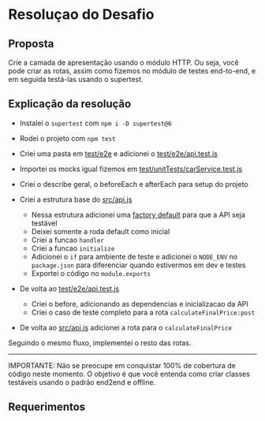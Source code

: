 # Resoluçao do Desafio

## Proposta

Crie a camada de apresentação usando o módulo HTTP. Ou seja, você pode criar as rotas, assim como fizemos no módulo de testes end-to-end, e em seguida testá-las usando o supertest.

## Explicação da resolução

- Instalei o `supertest` com `npm i -D supertest@6`
- Rodei o projeto com `npm test`
- Criei uma pasta em [test/e2e](test/e2e) e adicionei o [test/e2e/api.test.js](test/e2e/api.test.js)
- Importei os mocks igual fizemos em [test/unitTests/carService.test.js](test/unitTests/carService.test.js)
- Criei o describe geral, o beforeEach e afterEach para setup do projeto
- Criei a estrutura base do [src/api.js](src/api.js)

  - Nessa estrutura adicionei uma [factory default](src/api.js#7) para que a API seja testável
  - Deixei somente a roda default como inicial
  - Criei a funcao `handler`
  - Criei a funcao `initialize`
  - Adicionei o `if` para ambiente de teste e adicionei o `NODE_ENV` no `package.json` para diferenciar quando estivermos em dev e testes
  - Exportei o código no `module.exports`

- De volta ao [test/e2e/api.test.js](test/e2e/api.test.js)
  - Criei o before, adicionando as dependencias e inicializacao da API
  - Criei o caso de teste completo para a rota `calculateFinalPrice:post`
- De volta ao [src/api.js](src/api.js) adicionei a rota para o `calculateFinalPrice`

Seguindo o mesmo fluxo, implementei o resto das rotas.

---

IMPORTANTE: Não se preocupe em conquistar 100% de cobertura de código neste momento. O objetivo é que você entenda como criar classes testáveis usando o padrão end2end e offline.

## Requerimentos
